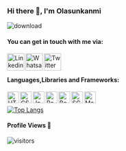 ### Hi there 👋, I'm Olasunkanmi 

![download](https://user-images.githubusercontent.com/80685454/143338355-59ef3c9f-c9c0-41de-9eac-57ff426131eb.jpg)
 
#### You can get in touch with me via:
<a href="https://www.linkedin.com/in/aqo" target="_blank" rel="nofollow"><img align="left" alt="Linkedin" width="40px" src="https://cdn-icons-png.flaticon.com/512/174/174857.png" /></a>
<a href="https://wa.me/2349098419054" target="_blank" rel="nofollow"><img align="left" alt="Whatsapp" width="40px" src="https://www.freepnglogos.com/uploads/whatsapp-logo-png-hd-2.png" /></a>
<a href="https://www.twitter.com/ola_szuko" target="_blank" rel="nofollow"><img align="left" alt="Twitter" width="40px" src="https://www.freepnglogos.com/uploads/twitter-logo-png/twitter-logo-vector-png-clipart-1.png" /></a>
<br /> <br />
#### Languages,Libraries and Frameworks:
<img align="left" alt="HTML" width="27px" src="https://cdn-icons-png.flaticon.com/512/174/174854.png" />
<img align="left" alt="CSS" width="27px" src="https://cdn-icons-png.flaticon.com/512/732/732190.png" />
<img align="left" alt="JavaScript" width="27px" src="https://www.freepnglogos.com/uploads/javascript-png/js-logo-png-5.png" />
<img align="left" alt="React" width="27px" src="https://cdn-icons-png.flaticon.com/128/1126/1126012.png" />
<img align="left" alt="Bootstrap" width="27px" src="https://cdn-icons-png.flaticon.com/128/5968/5968672.png" />
<img align="left" alt="SCSS" width="27px" src="https://cdn-icons-png.flaticon.com/128/919/919831.png" />
<img align="left" alt="Material UI" width="27px" src="https://img.icons8.com/color/2x/material-ui.png" />

<br /> <br />
[![Top Langs](https://github-readme-stats.vercel.app/api/top-langs/?username=olasunkanmi1&layout=compact&theme=radical)](https://github.com/anuraghazra/github-readme-stats)
 <br />
#### Profile Views 👀 

![visitors](https://komarev.com/ghpvc/?username=olasunkanmi1)
